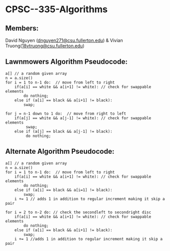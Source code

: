 # CPSC--335-Algorithms

## Members:
 David Nguyen (dnguyen271@csu.fullerton.edu) & Vivian Truong(18vtruong@csu.fullerton.edu)

## Lawnmowers Algorithm Pseudocode:
    
    a[] // a random given array
    n = a.size()
    for i = 1 to n-1 do:  // move from left to right
        if(a[i] == white && a[i+1] != white): // check for swappable elements
            do nothing;
        else if (a[i] == black && a[i+1] != black):
            swap;
            
    for j = n-1 down to 1 do:  // move from right to left
        if(a[j] == white && a[j-1] != white): // check for swappable elements
             swap;
        else if (a[j] == black && a[j-1] != black):
             do nothing;

## Alternate Algorithm Pseudocode:

    a[] // a random given array
    n = a.size()
    for i = 1 to n-1 do:  // move from left to right
        if(a[i] == white && a[i+1] != white): // check for swappable elements
            do nothing;
        else if (a[i] == black && a[i=1] != black):
            swap;
        i += 1 // adds 1 in addition to regular increment making it skip a pair
        
    for i = 2 to n-2 do: // check the secondleft to secondright disc
        if(a[i] == white && a[i+1] != white): // check for swappable elements
            do nothing;
        else if (a[i] == black && a[i+1] != black):
            swap;
        i += 1 //adds 1 in addition to regular increment making it skip a pair
